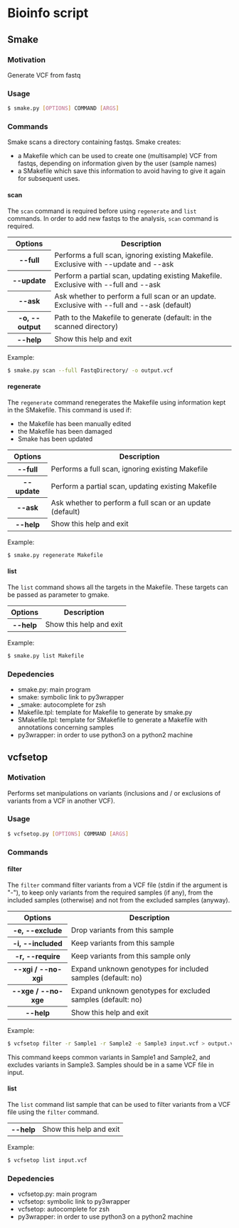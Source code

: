 # Bioinfo script

## Smake
### Motivation
Generate VCF from fastq

### Usage
```bash
$ smake.py [OPTIONS] COMMAND [ARGS]
```

### Commands
Smake scans a directory containing fastqs. Smake creates:
 * a Makefile which can be used to create one (multisample) VCF from fastqs, depending on information given by the user (sample names)
 * a SMakefile which save this information to avoid having to give it again for subsequent uses.

#### scan
The `scan` command is required before using `regenerate` and `list` commands.
In order to add new fastqs to the analysis, `scan` command is required.

<table>
<tr><th>Options</th><th>Description</th></tr>
<tr><th>--full</th><td>Performs a full scan, ignoring existing Makefile. Exclusive with --update and --ask</td></tr>
<tr><th>--update</th><td>Perform a partial scan, updating existing Makefile. Exclusive with --full and --ask</td></tr>
<tr><th>--ask</th><td>Ask whether to perform a full scan or an update. Exclusive with --full and --ask (default)</td></tr>
<tr><th>-o, --output</th><td>Path to the Makefile to generate (default: in the scanned directory)</td></tr>
<tr><th>--help</th><td>Show this help and exit</td></tr>
</table>

Example:
```bash
$ smake.py scan --full FastqDirectory/ -o output.vcf
```

#### regenerate
The `regenerate` command renegerates the Makefile using information kept in the SMakefile.
This command is used if:
 * the Makefile has been manually edited
 * the Makefile has been damaged
 * Smake has been updated

<table>
<tr><th>Options</th><th>Description</th></tr>
<tr><th>--full</th><td>Performs a full scan, ignoring existing Makefile</td></tr>
<tr><th>--update</th><td>Perform a partial scan, updating existing Makefile</td></tr>
<tr><th>--ask</th><td>Ask whether to perform a full scan or an update (default)</td></tr>
<tr><th>--help</th><td>Show this help and exit</td></tr>
</table>

Example:
```bash
$ smake.py regenerate Makefile
```

#### list
The `list` command shows all the targets in the Makefile. These targets can be passed as parameter to gmake.

<table>
<tr><th>Options</th><th>Description</th></tr>
<tr><th>--help</th><td>Show this help and exit</td></tr>
</table>

Example:
```bash
$ smake.py list Makefile
```
### Depedencies
 * smake.py: main program
 * smake: symbolic link to py3wrapper
 * _smake: autocomplete for zsh
 * Makefile.tpl: template for Makefile to generate by smake.py
 * SMakefile.tpl: template for SMakefile to generate a Makefile with annotations concerning samples
 * py3wrapper: in order to use python3 on a python2 machine

## vcfsetop
### Motivation
Performs set manipulations on variants (inclusions and / or exclusions of variants from a VCF in another VCF).

### Usage
```bash
$ vcfsetop.py [OPTIONS] COMMAND [ARGS]
```

### Commands
#### filter
The `filter` command filter variants from a VCF file (stdin if the argument is "-"), to keep only variants from the required samples (if any), from the included samples (otherwise) and not from the excluded samples (anyway).

<table>
<tr><th>Options</th><th>Description</th></tr>
<tr><th>-e, --exclude</th><td>Drop variants from this sample</td></tr>
<tr><th>-i, --included</th><td>Keep variants from this sample</td></tr>
<tr><th>-r, --require</th><td>Keep variants from this sample only</td></tr>
<tr><th>--xgi / --no-xgi</th><td>Expand unknown genotypes for included samples (default: no)</td></tr>
<tr><th>--xge / --no-xge </th><td>Expand unknown genotypes for excluded samples (default: no)</td></tr>
<tr><th>--help</th><td>Show this help and exit</td></tr>
</table>

Example:
```bash
$ vcfsetop filter -r Sample1 -r Sample2 -e Sample3 input.vcf > output.vcf
```
This command keeps common variants in Sample1 and Sample2, and excludes variants in Sample3.
Samples should be in a same VCF file in input.

#### list
The `list` command list sample that can be used to filter variants from a VCF file using the `filter` command.

<table>
<tr><th>--help</th><td>Show this help and exit</td></tr>
</table>

Example:
```bash
$ vcfsetop list input.vcf
```

### Depedencies
 * vcfsetop.py: main program
 * vcfsetop: symbolic link to py3wrapper
 * vcfsetop: autocomplete for zsh
 * py3wrapper: in order to use python3 on a python2 machine
